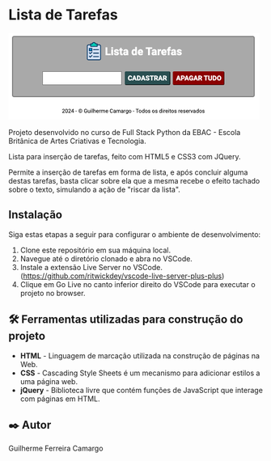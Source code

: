 # Lista de Tarefas

<img src="assets/tarefas.png">

Projeto desenvolvido no curso de Full Stack Python da EBAC - Escola Britânica de Artes Criativas e Tecnologia.

Lista para inserção de tarefas, feito com HTML5 e CSS3 com JQuery.

Permite a inserção de tarefas em forma de lista, e após concluir alguma destas tarefas, basta clicar sobre ela que a
mesma recebe o efeito tachado sobre o texto, simulando a ação de "riscar da lista".

## Instalação

Siga estas etapas a seguir para configurar o ambiente de desenvolvimento:

1. Clone este repositório em sua máquina local.
2. Navegue até o diretório clonado e abra no VSCode.
3. Instale a extensão Live Server no VSCode. (https://github.com/ritwickdey/vscode-live-server-plus-plus)
4. Clique em Go Live no canto inferior direito do VSCode para executar o projeto no browser.

## 🛠️ Ferramentas utilizadas para construção do projeto

* **HTML** - Linguagem de marcação utilizada na construção de páginas na Web.
* **CSS** - Cascading Style Sheets é um mecanismo para adicionar estilos a uma página web.
* **jQuery** - Biblioteca livre que contém funções de JavaScript que interage com páginas em HTML.

## ✒️ Autor

Guilherme Ferreira Camargo
